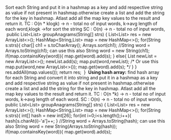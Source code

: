 Sort each String and put it in a hashmap as a key and add respective string as value if not present in hashmap.otherwise create a list and add the string for the key in hashmap.
Atlast add all the map key values to the result and return it.
TC : O(n * klogk) -> n - total no of input words, k->avg length of each word,klogk ->for sort the string
SC : O(n) -> n - total no of input words,
​
public List<List<String>> groupAnagrams(String[] strs) {
​
List<List<String>> res = new ArrayList<>();
HashMap<String,List<String>> map = new HashMap<>();
for(String s:strs){
char[] ch1 = s.toCharArray();
Arrays.sort(ch1);
//String word = Arrays.toString(ch1); can use this also
String word = new String(ch1);
if(map.containsKey(word)){
map.get(word).add(s);
}
else{
List<String> newList = new ArrayList<>();
newList.add(s);
map.put(word,newList);
/*
Or use this
map.put(word,new ArrayList<>());
map.get(word).add(s);
*/
}
}
res.addAll(map.values());
return res;
​
}
​
**Using hash array:**
find hash array for each String and convert it into string and put it in a hashmap as a key and add respective string as value if not present in hashmap.otherwise create a list and add the string for the key in hashmap.
Atlast add all the map key values to the result and return it.
TC : O(n *k) -> n - total no of input words, k->avg length of each word.
SC : O(n) -> n - total no of input words,
public List<List<String>> groupAnagrams(String[] strs) {
​
List<List<String>> res = new ArrayList<>();
HashMap<String,List<String>> map = new HashMap<>();
for(String s:strs){
int[] hash = new int[26];
for(int i=0;i<s.length();i++){
hash[s.charAt(i)-'a']++;
}
//String word = Arrays.toString(hash); can use this also
String word = new String(Arrays.toString(hash));
if(map.containsKey(word)){
map.get(word).add(s);
